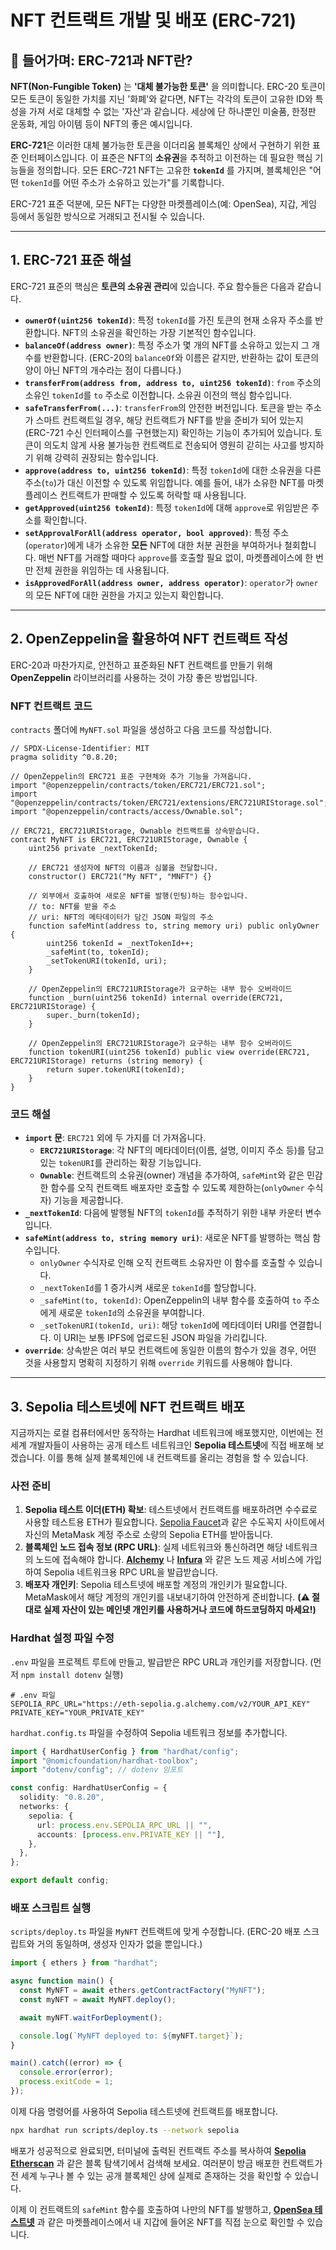 # NFT 컨트랙트 개발 및 배포 (ERC-721)

## 📜 들어가며: ERC-721과 NFT란?

**NFT(Non-Fungible Token)** 는 **'대체 불가능한 토큰'** 을 의미합니다. ERC-20 토큰이 모든 토큰이 동일한 가치를 지닌 '화폐'와 같다면, NFT는 각각의 토큰이 고유한 ID와 특성을 가져 서로 대체할 수 없는 '자산'과 같습니다. 세상에 단 하나뿐인 미술품, 한정판 운동화, 게임 아이템 등이 NFT의 좋은 예시입니다.

**ERC-721**은 이러한 대체 불가능한 토큰을 이더리움 블록체인 상에서 구현하기 위한 표준 인터페이스입니다. 이 표준은 NFT의 **소유권**을 추적하고 이전하는 데 필요한 핵심 기능들을 정의합니다. 모든 ERC-721 NFT는 고유한 **`tokenId`** 를 가지며, 블록체인은 "어떤 `tokenId`를 어떤 주소가 소유하고 있는가"를 기록합니다.

ERC-721 표준 덕분에, 모든 NFT는 다양한 마켓플레이스(예: OpenSea), 지갑, 게임 등에서 동일한 방식으로 거래되고 전시될 수 있습니다.

---

## 1. ERC-721 표준 해설

ERC-721 표준의 핵심은 **토큰의 소유권 관리**에 있습니다. 주요 함수들은 다음과 같습니다.

-   **`ownerOf(uint256 tokenId)`**: 특정 `tokenId`를 가진 토큰의 현재 소유자 주소를 반환합니다. NFT의 소유권을 확인하는 가장 기본적인 함수입니다.
-   **`balanceOf(address owner)`**: 특정 주소가 몇 개의 NFT를 소유하고 있는지 그 개수를 반환합니다. (ERC-20의 `balanceOf`와 이름은 같지만, 반환하는 값이 토큰의 양이 아닌 NFT의 개수라는 점이 다릅니다.)
-   **`transferFrom(address from, address to, uint256 tokenId)`**: `from` 주소의 소유인 `tokenId`를 `to` 주소로 이전합니다. 소유권 이전의 핵심 함수입니다.
-   **`safeTransferFrom(...)`**: `transferFrom`의 안전한 버전입니다. 토큰을 받는 주소가 스마트 컨트랙트일 경우, 해당 컨트랙트가 NFT를 받을 준비가 되어 있는지(ERC-721 수신 인터페이스를 구현했는지) 확인하는 기능이 추가되어 있습니다. 토큰이 의도치 않게 사용 불가능한 컨트랙트로 전송되어 영원히 갇히는 사고를 방지하기 위해 강력히 권장되는 함수입니다.
-   **`approve(address to, uint256 tokenId)`**: 특정 `tokenId`에 대한 소유권을 다른 주소(`to`)가 대신 이전할 수 있도록 위임합니다. 예를 들어, 내가 소유한 NFT를 마켓플레이스 컨트랙트가 판매할 수 있도록 허락할 때 사용됩니다.
-   **`getApproved(uint256 tokenId)`**: 특정 `tokenId`에 대해 `approve`로 위임받은 주소를 확인합니다.
-   **`setApprovalForAll(address operator, bool approved)`**: 특정 주소(`operator`)에게 내가 소유한 **모든** NFT에 대한 처분 권한을 부여하거나 철회합니다. 매번 NFT를 거래할 때마다 `approve`를 호출할 필요 없이, 마켓플레이스에 한 번만 전체 권한을 위임하는 데 사용됩니다.
-   **`isApprovedForAll(address owner, address operator)`**: `operator`가 `owner`의 모든 NFT에 대한 권한을 가지고 있는지 확인합니다.

---

## 2. OpenZeppelin을 활용하여 NFT 컨트랙트 작성

ERC-20과 마찬가지로, 안전하고 표준화된 NFT 컨트랙트를 만들기 위해 **OpenZeppelin** 라이브러리를 사용하는 것이 가장 좋은 방법입니다.

### **NFT 컨트랙트 코드**

`contracts` 폴더에 `MyNFT.sol` 파일을 생성하고 다음 코드를 작성합니다.

```solidity
// SPDX-License-Identifier: MIT
pragma solidity ^0.8.20;

// OpenZeppelin의 ERC721 표준 구현체와 추가 기능을 가져옵니다.
import "@openzeppelin/contracts/token/ERC721/ERC721.sol";
import "@openzeppelin/contracts/token/ERC721/extensions/ERC721URIStorage.sol";
import "@openzeppelin/contracts/access/Ownable.sol";

// ERC721, ERC721URIStorage, Ownable 컨트랙트를 상속받습니다.
contract MyNFT is ERC721, ERC721URIStorage, Ownable {
    uint256 private _nextTokenId;

    // ERC721 생성자에 NFT의 이름과 심볼을 전달합니다.
    constructor() ERC721("My NFT", "MNFT") {}

    // 외부에서 호출하여 새로운 NFT를 발행(민팅)하는 함수입니다.
    // to: NFT를 받을 주소
    // uri: NFT의 메타데이터가 담긴 JSON 파일의 주소
    function safeMint(address to, string memory uri) public onlyOwner {
        uint256 tokenId = _nextTokenId++;
        _safeMint(to, tokenId);
        _setTokenURI(tokenId, uri);
    }

    // OpenZeppelin의 ERC721URIStorage가 요구하는 내부 함수 오버라이드
    function _burn(uint256 tokenId) internal override(ERC721, ERC721URIStorage) {
        super._burn(tokenId);
    }

    // OpenZeppelin의 ERC721URIStorage가 요구하는 내부 함수 오버라이드
    function tokenURI(uint256 tokenId) public view override(ERC721, ERC721URIStorage) returns (string memory) {
        return super.tokenURI(tokenId);
    }
}
```

### **코드 해설**

-   **`import` 문**: `ERC721` 외에 두 가지를 더 가져옵니다.
    -   **`ERC721URIStorage`**: 각 NFT의 메타데이터(이름, 설명, 이미지 주소 등)를 담고 있는 `tokenURI`를 관리하는 확장 기능입니다.
    -   **`Ownable`**: 컨트랙트의 소유권(owner) 개념을 추가하여, `safeMint`와 같은 민감한 함수를 오직 컨트랙트 배포자만 호출할 수 있도록 제한하는(`onlyOwner` 수식자) 기능을 제공합니다.
-   **`_nextTokenId`**: 다음에 발행될 NFT의 `tokenId`를 추적하기 위한 내부 카운터 변수입니다.
-   **`safeMint(address to, string memory uri)`**: 새로운 NFT를 발행하는 핵심 함수입니다.
    -   `onlyOwner` 수식자로 인해 오직 컨트랙트 소유자만 이 함수를 호출할 수 있습니다.
    -   `_nextTokenId`를 1 증가시켜 새로운 `tokenId`를 할당합니다.
    -   `_safeMint(to, tokenId)`: OpenZeppelin의 내부 함수를 호출하여 `to` 주소에게 새로운 `tokenId`의 소유권을 부여합니다.
    -   `_setTokenURI(tokenId, uri)`: 해당 `tokenId`에 메타데이터 URI를 연결합니다. 이 URI는 보통 IPFS에 업로드된 JSON 파일을 가리킵니다.
-   **`override`**: 상속받은 여러 부모 컨트랙트에 동일한 이름의 함수가 있을 경우, 어떤 것을 사용할지 명확히 지정하기 위해 `override` 키워드를 사용해야 합니다.

---

## 3. Sepolia 테스트넷에 NFT 컨트랙트 배포

지금까지는 로컬 컴퓨터에서만 동작하는 Hardhat 네트워크에 배포했지만, 이번에는 전 세계 개발자들이 사용하는 공개 테스트 네트워크인 **Sepolia 테스트넷**에 직접 배포해 보겠습니다. 이를 통해 실제 블록체인에 내 컨트랙트를 올리는 경험을 할 수 있습니다.

### **사전 준비**

1.  **Sepolia 테스트 이더(ETH) 확보**: 테스트넷에서 컨트랙트를 배포하려면 수수료로 사용할 테스트용 ETH가 필요합니다. [Sepolia Faucet](https://sepoliafaucet.com/)과 같은 수도꼭지 사이트에서 자신의 MetaMask 계정 주소로 소량의 Sepolia ETH를 받아둡니다.
2.  **블록체인 노드 접속 정보 (RPC URL)**: 실제 네트워크와 통신하려면 해당 네트워크의 노드에 접속해야 합니다. **[Alchemy](https://www.alchemy.com/)** 나 **[Infura](https://www.infura.io/)** 와 같은 노드 제공 서비스에 가입하여 Sepolia 네트워크용 RPC URL을 발급받습니다.
3.  **배포자 개인키**: Sepolia 테스트넷에 배포할 계정의 개인키가 필요합니다. MetaMask에서 해당 계정의 개인키를 내보내기하여 안전하게 준비합니다. **(⚠️ 절대로 실제 자산이 있는 메인넷 개인키를 사용하거나 코드에 하드코딩하지 마세요!)**

### **Hardhat 설정 파일 수정**

`.env` 파일을 프로젝트 루트에 만들고, 발급받은 RPC URL과 개인키를 저장합니다. (먼저 `npm install dotenv` 실행)

```
# .env 파일
SEPOLIA_RPC_URL="https://eth-sepolia.g.alchemy.com/v2/YOUR_API_KEY"
PRIVATE_KEY="YOUR_PRIVATE_KEY"
```

`hardhat.config.ts` 파일을 수정하여 Sepolia 네트워크 정보를 추가합니다.

```typescript
import { HardhatUserConfig } from "hardhat/config";
import "@nomicfoundation/hardhat-toolbox";
import "dotenv/config"; // dotenv 임포트

const config: HardhatUserConfig = {
  solidity: "0.8.20",
  networks: {
    sepolia: {
      url: process.env.SEPOLIA_RPC_URL || "",
      accounts: [process.env.PRIVATE_KEY || ""],
    },
  },
};

export default config;

```

### **배포 스크립트 실행**

`scripts/deploy.ts` 파일을 `MyNFT` 컨트랙트에 맞게 수정합니다. (ERC-20 배포 스크립트와 거의 동일하며, 생성자 인자가 없을 뿐입니다.)

```typescript
import { ethers } from "hardhat";

async function main() {
  const MyNFT = await ethers.getContractFactory("MyNFT");
  const myNFT = await MyNFT.deploy();

  await myNFT.waitForDeployment();

  console.log(`MyNFT deployed to: ${myNFT.target}`);
}

main().catch((error) => {
  console.error(error);
  process.exitCode = 1;
});
```

이제 다음 명령어를 사용하여 Sepolia 테스트넷에 컨트랙트를 배포합니다.

```bash
npx hardhat run scripts/deploy.ts --network sepolia
```

배포가 성공적으로 완료되면, 터미널에 출력된 컨트랙트 주소를 복사하여 **[Sepolia Etherscan](https://sepolia.etherscan.io/)** 과 같은 블록 탐색기에서 검색해 보세요. 여러분이 방금 배포한 컨트랙트가 전 세계 누구나 볼 수 있는 공개 블록체인 상에 실제로 존재하는 것을 확인할 수 있습니다.

이제 이 컨트랙트의 `safeMint` 함수를 호출하여 나만의 NFT를 발행하고, **[OpenSea 테스트넷](https://testnets.opensea.io/)** 과 같은 마켓플레이스에서 내 지갑에 들어온 NFT를 직접 눈으로 확인할 수 있습니다.
